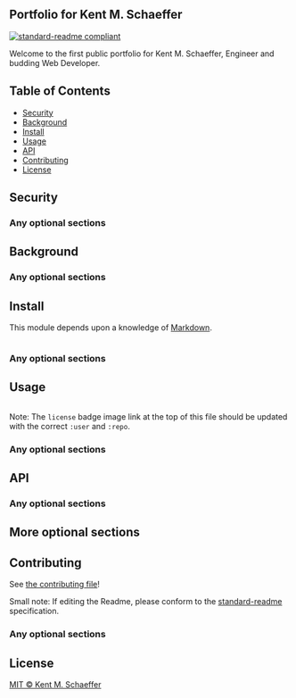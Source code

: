 ## Portfolio for Kent M. Schaeffer


[![standard-readme compliant](https://img.shields.io/badge/readme%20style-standard-brightgreen.svg?style=flat-square)](https://ne0crank.github.io/kentmschaeffer/standard-readme)

Welcome to the first public portfolio for Kent M. Schaeffer, Engineer and budding Web Developer.

## Table of Contents

- [Security](#security)
- [Background](#background)
- [Install](#install)
- [Usage](#usage)
- [API](#api)
- [Contributing](#contributing)
- [License](#license)

## Security

### Any optional sections

## Background

### Any optional sections

## Install

This module depends upon a knowledge of [Markdown]().

```
```

### Any optional sections

## Usage

```
```

Note: The `license` badge image link at the top of this file should be updated with the correct `:user` and `:repo`.

### Any optional sections

## API

### Any optional sections

## More optional sections

## Contributing

See [the contributing file](CONTRIBUTING.md)!

Small note: If editing the Readme, please conform to the [standard-readme](https://ne0crank.github.com/kentmschaeffer/standard-readme) specification.

### Any optional sections

## License

[MIT © Kent M. Schaeffer](LICENSE)
